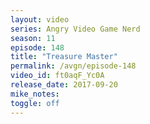 ```yaml
---
layout: video
series: Angry Video Game Nerd
season: 11
episode: 148
title: "Treasure Master"
permalink: /avgn/episode-148
video_id: ft0aqF_Yc0A
release_date: 2017-09-20
mike_notes:
toggle: off
---
```

